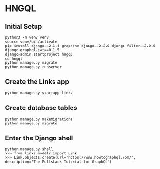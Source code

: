 # HNGQL

## Initial Setup

```
python3 -m venv venv
source venv/bin/activate
pip install django==2.1.4 graphene-django==2.2.0 django-filter==2.0.0 django-graphql-jwt==0.1.5
django-admin startproject hngql
cd hngql
python manage.py migrate
python manage.py runserver
```

## Create the Links app

```
python manage.py startapp links
```

## Create database tables

```
python manage.py makemigrations
python manage.py migrate
```

## Enter the Django shell

```
python manage.py shell
>>> from links.models import Link
>>> Link.objects.create(url='https://www.howtographql.com/', description='The Fullstack Tutorial for GraphQL')
```
